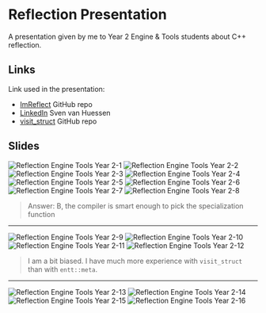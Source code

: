 # Reflection Presentation

A presentation given by me to Year 2 Engine & Tools students about C++ reflection.

## Links

Link used in the presentation:
- [ImReflect](https://github.com/Sven-vh/ImReflect) GitHub repo
- [LinkedIn](https://www.linkedin.com/in/sven-van-huessen/) Sven van Huessen
- [visit_struct](https://github.com/cbeck88/visit_struct) GitHub repo

## Slides

![Reflection Engine   Tools Year 2-1](https://github.com/user-attachments/assets/8f11fa3d-65e0-4708-9995-f7783dbe63a2)
![Reflection Engine   Tools Year 2-2](https://github.com/user-attachments/assets/b58425b8-d291-410e-834a-7251d82794b2)
![Reflection Engine   Tools Year 2-3](https://github.com/user-attachments/assets/dda1df5c-0fa9-427d-a0b9-1c49498f00af)
![Reflection Engine   Tools Year 2-4](https://github.com/user-attachments/assets/b12804f0-3123-4a2b-b17e-5daf4ded500f)
![Reflection Engine   Tools Year 2-5](https://github.com/user-attachments/assets/c7fd8260-8902-49e1-9638-0669d84ff88c)
![Reflection Engine   Tools Year 2-6](https://github.com/user-attachments/assets/f8b1bd16-4b13-4dc6-8383-ecbdc9eeaccf)
![Reflection Engine   Tools Year 2-7](https://github.com/user-attachments/assets/a55327e2-8c1d-48fe-a0c6-3009cec419d5)
![Reflection Engine   Tools Year 2-8](https://github.com/user-attachments/assets/e29096b2-733d-4ca4-98eb-a1a408797f0b)
> Answer: B, the compiler is smart enough to pick the specialization function

---

![Reflection Engine   Tools Year 2-9](https://github.com/user-attachments/assets/8c84d5f6-cbef-434a-813d-2c66b8fdd9a4)
![Reflection Engine   Tools Year 2-10](https://github.com/user-attachments/assets/946ba228-0138-4e2d-98d3-f5b517fce08f)
![Reflection Engine   Tools Year 2-11](https://github.com/user-attachments/assets/bf08a048-a9a7-4a84-b8b0-e01ea8331db2)
![Reflection Engine   Tools Year 2-12](https://github.com/user-attachments/assets/4ca1283e-452d-40a2-b2c1-2969bace8738)
> I am a bit biased. I have much more experience with ``visit_struct`` than with ``entt::meta``.

---

![Reflection Engine   Tools Year 2-13](https://github.com/user-attachments/assets/83237750-ec9a-425c-892c-682cbd655c55)
![Reflection Engine   Tools Year 2-14](https://github.com/user-attachments/assets/0d132392-12c8-4bf8-b23a-5e5d2ccb601d)
![Reflection Engine   Tools Year 2-15](https://github.com/user-attachments/assets/ff28fe3d-ffcb-4724-811a-dc94b4f1d217)
![Reflection Engine   Tools Year 2-16](https://github.com/user-attachments/assets/33e84a52-2408-4995-9c92-94c056a1a90d)

